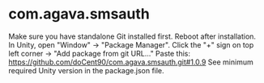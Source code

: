 # com.agava.smsauth
 
Make sure you have standalone Git installed first. Reboot after installation.
In Unity, open "Window" -> "Package Manager".
Click the "+" sign on top left corner -> "Add package from git URL..."
Paste this: https://github.com/doCent90/com.agava.smsauth.git#1.0.9
See minimum required Unity version in the package.json file.
